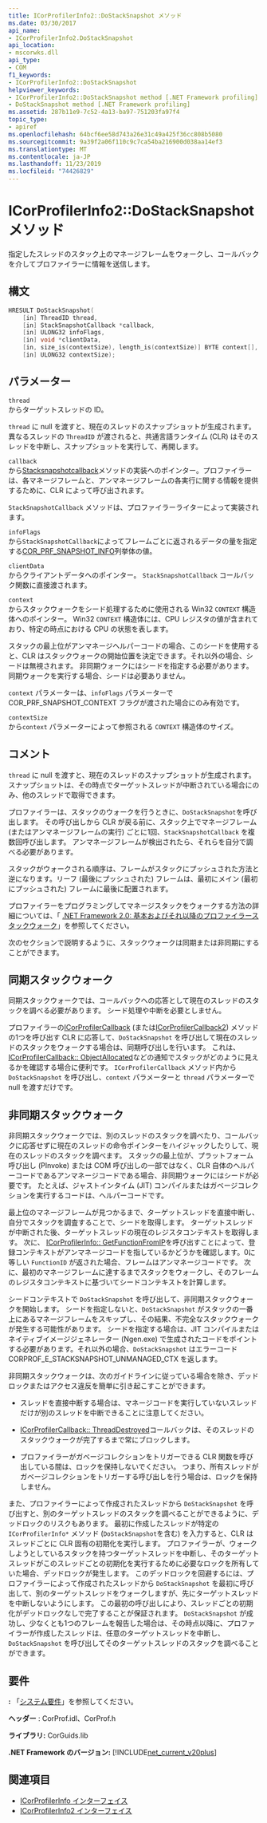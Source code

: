 ```yaml
---
title: ICorProfilerInfo2::DoStackSnapshot メソッド
ms.date: 03/30/2017
api_name:
- ICorProfilerInfo2.DoStackSnapshot
api_location:
- mscorwks.dll
api_type:
- COM
f1_keywords:
- ICorProfilerInfo2::DoStackSnapshot
helpviewer_keywords:
- ICorProfilerInfo2::DoStackSnapshot method [.NET Framework profiling]
- DoStackSnapshot method [.NET Framework profiling]
ms.assetid: 287b11e9-7c52-4a13-ba97-751203fa97f4
topic_type:
- apiref
ms.openlocfilehash: 64bcf6ee58d743a26e31c49a425f36cc808b5080
ms.sourcegitcommit: 9a39f2a06f110c9c7ca54ba216900d038aa14ef3
ms.translationtype: MT
ms.contentlocale: ja-JP
ms.lasthandoff: 11/23/2019
ms.locfileid: "74426829"
---
```

# <a name="icorprofilerinfo2dostacksnapshot-method"></a>ICorProfilerInfo2::DoStackSnapshot メソッド
指定したスレッドのスタック上のマネージフレームをウォークし、コールバックを介してプロファイラーに情報を送信します。  
  
## <a name="syntax"></a>構文  
  
```cpp  
HRESULT DoStackSnapshot(  
    [in] ThreadID thread,  
    [in] StackSnapshotCallback *callback,  
    [in] ULONG32 infoFlags,  
    [in] void *clientData,  
    [in, size_is(contextSize), length_is(contextSize)] BYTE context[],  
    [in] ULONG32 contextSize);  
```  
  
## <a name="parameters"></a>パラメーター  
 `thread`  
 からターゲットスレッドの ID。  
  
 `thread` に null を渡すと、現在のスレッドのスナップショットが生成されます。 異なるスレッドの `ThreadID` が渡されると、共通言語ランタイム (CLR) はそのスレッドを中断し、スナップショットを実行して、再開します。  
  
 `callback`  
 から[Stacksnapshotcallback](../../../../docs/framework/unmanaged-api/profiling/stacksnapshotcallback-function.md)メソッドの実装へのポインター。プロファイラーは、各マネージフレームと、アンマネージフレームの各実行に関する情報を提供するために、CLR によって呼び出されます。  
  
 `StackSnapshotCallback` メソッドは、プロファイラーライターによって実装されます。  
  
 `infoFlags`  
 から`StackSnapshotCallback`によってフレームごとに返されるデータの量を指定する[COR_PRF_SNAPSHOT_INFO](../../../../docs/framework/unmanaged-api/profiling/cor-prf-snapshot-info-enumeration.md)列挙体の値。  
  
 `clientData`  
 からクライアントデータへのポインター。 `StackSnapshotCallback` コールバック関数に直接渡されます。  
  
 `context`  
 からスタックウォークをシード処理するために使用される Win32 `CONTEXT` 構造体へのポインター。 Win32 `CONTEXT` 構造体には、CPU レジスタの値が含まれており、特定の時点における CPU の状態を表します。  
  
 スタックの最上位がアンマネージヘルパーコードの場合、このシードを使用すると、CLR はスタックウォークの開始位置を決定できます。それ以外の場合、シードは無視されます。 非同期ウォークにはシードを指定する必要があります。 同期ウォークを実行する場合、シードは必要ありません。  
  
 `context` パラメーターは、`infoFlags` パラメーターで COR_PRF_SNAPSHOT_CONTEXT フラグが渡された場合にのみ有効です。  
  
 `contextSize`  
 から`context` パラメーターによって参照される `CONTEXT` 構造体のサイズ。  
  
## <a name="remarks"></a>コメント  
 `thread` に null を渡すと、現在のスレッドのスナップショットが生成されます。 スナップショットは、その時点でターゲットスレッドが中断されている場合にのみ、他のスレッドで取得できます。  
  
 プロファイラーは、スタックのウォークを行うときに、`DoStackSnapshot`を呼び出します。 その呼び出しから CLR が戻る前に、スタック上でマネージフレーム (またはアンマネージフレームの実行) ごとに1回、`StackSnapshotCallback` を複数回呼び出します。 アンマネージフレームが検出されたら、それらを自分で調べる必要があります。  
  
 スタックがウォークされる順序は、フレームがスタックにプッシュされた方法と逆になります。リーフ (最後にプッシュされた) フレームは、最初にメイン (最初にプッシュされた) フレームに最後に配置されます。  
  
 プロファイラーをプログラミングしてマネージスタックをウォークする方法の詳細については、「 [.NET Framework 2.0: 基本およびそれ以降のプロファイラースタックウォーク](https://go.microsoft.com/fwlink/?LinkId=73638)」を参照してください。  
  
 次のセクションで説明するように、スタックウォークは同期または非同期にすることができます。  
  
## <a name="synchronous-stack-walk"></a>同期スタックウォーク  
 同期スタックウォークでは、コールバックへの応答として現在のスレッドのスタックを調べる必要があります。 シード処理や中断を必要としません。  
  
 プロファイラーの[ICorProfilerCallback](../../../../docs/framework/unmanaged-api/profiling/icorprofilercallback-interface.md) (または[ICorProfilerCallback2](../../../../docs/framework/unmanaged-api/profiling/icorprofilercallback2-interface.md)) メソッドの1つを呼び出す CLR に応答して、`DoStackSnapshot` を呼び出して現在のスレッドのスタックをウォークする場合は、同期呼び出しを行います。 これは、 [ICorProfilerCallback:: ObjectAllocated](../../../../docs/framework/unmanaged-api/profiling/icorprofilercallback-objectallocated-method.md)などの通知でスタックがどのように見えるかを確認する場合に便利です。 `ICorProfilerCallback` メソッド内から `DoStackSnapshot` を呼び出し、`context` パラメーターと `thread` パラメーターで null を渡すだけです。  
  
## <a name="asynchronous-stack-walk"></a>非同期スタックウォーク  
 非同期スタックウォークでは、別のスレッドのスタックを調べたり、コールバックに応答せずに現在のスレッドの命令ポインターをハイジャックしたりして、現在のスレッドのスタックを調べます。 スタックの最上位が、プラットフォーム呼び出し (PInvoke) または COM 呼び出しの一部ではなく、CLR 自体のヘルパーコードであるアンマネージコードである場合、非同期ウォークにはシードが必要です。 たとえば、ジャストインタイム (JIT) コンパイルまたはガベージコレクションを実行するコードは、ヘルパーコードです。  
  
 最上位のマネージフレームが見つかるまで、ターゲットスレッドを直接中断し、自分でスタックを調査することで、シードを取得します。 ターゲットスレッドが中断された後、ターゲットスレッドの現在のレジスタコンテキストを取得します。 次に、 [ICorProfilerInfo:: GetFunctionFromIP](../../../../docs/framework/unmanaged-api/profiling/icorprofilerinfo-getfunctionfromip-method.md)を呼び出すことによって、登録コンテキストがアンマネージコードを指しているかどうかを確認します。0に等しい `FunctionID` が返された場合、フレームはアンマネージコードです。 次に、最初のマネージフレームに達するまでスタックをウォークし、そのフレームのレジスタコンテキストに基づいてシードコンテキストを計算します。  
  
 シードコンテキストで `DoStackSnapshot` を呼び出して、非同期スタックウォークを開始します。 シードを指定しないと、`DoStackSnapshot` がスタックの一番上にあるマネージフレームをスキップし、その結果、不完全なスタックウォークが発生する可能性があります。 シードを指定する場合は、JIT コンパイルまたはネイティブイメージジェネレーター (Ngen.exe) で生成されたコードをポイントする必要があります。それ以外の場合、`DoStackSnapshot` はエラーコード CORPROF_E_STACKSNAPSHOT_UNMANAGED_CTX を返します。  
  
 非同期スタックウォークは、次のガイドラインに従っている場合を除き、デッドロックまたはアクセス違反を簡単に引き起こすことができます。  
  
- スレッドを直接中断する場合は、マネージコードを実行していないスレッドだけが別のスレッドを中断できることに注意してください。  
  
- [ICorProfilerCallback:: ThreadDestroyed](../../../../docs/framework/unmanaged-api/profiling/icorprofilercallback-threaddestroyed-method.md)コールバックは、そのスレッドのスタックウォークが完了するまで常にブロックします。  
  
- プロファイラーがガベージコレクションをトリガーできる CLR 関数を呼び出している間は、ロックを保持しないでください。 つまり、所有スレッドがガベージコレクションをトリガーする呼び出しを行う場合は、ロックを保持しません。  
  
 また、プロファイラーによって作成されたスレッドから `DoStackSnapshot` を呼び出すと、別のターゲットスレッドのスタックを調べることができるように、デッドロックのリスクもあります。 最初に作成したスレッドが特定の `ICorProfilerInfo*` メソッド (`DoStackSnapshot`を含む) を入力すると、CLR はスレッドごとに CLR 固有の初期化を実行します。 プロファイラーが、ウォークしようとしているスタックを持つターゲットスレッドを中断し、そのターゲットスレッドがこのスレッドごとの初期化を実行するために必要なロックを所有していた場合、デッドロックが発生します。 このデッドロックを回避するには、プロファイラーによって作成されたスレッドから `DoStackSnapshot` を最初に呼び出して、別のターゲットスレッドをウォークしますが、先にターゲットスレッドを中断しないようにします。 この最初の呼び出しにより、スレッドごとの初期化がデッドロックなしで完了することが保証されます。 `DoStackSnapshot` が成功し、少なくとも1つのフレームを報告した場合は、その時点以降に、プロファイラーが作成したスレッドは、任意のターゲットスレッドを中断し、`DoStackSnapshot` を呼び出してそのターゲットスレッドのスタックを調べることができます。  
  
## <a name="requirements"></a>要件  
 **:** 「[システム要件](../../../../docs/framework/get-started/system-requirements.md)」を参照してください。  
  
 **ヘッダー** : CorProf.idl、CorProf.h  
  
 **ライブラリ:** CorGuids.lib  
  
 **.NET Framework のバージョン:** [!INCLUDE[net_current_v20plus](../../../../includes/net-current-v20plus-md.md)]  
  
## <a name="see-also"></a>関連項目

- [ICorProfilerInfo インターフェイス](../../../../docs/framework/unmanaged-api/profiling/icorprofilerinfo-interface.md)
- [ICorProfilerInfo2 インターフェイス](../../../../docs/framework/unmanaged-api/profiling/icorprofilerinfo2-interface.md)
